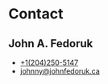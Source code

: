 # Contact

## John A. Fedoruk

- [+1(204)250-5147](tel:+12042505147)
- [johnny@johnfedoruk.ca](mailto:johnny@johnfedoruk.ca)
